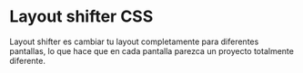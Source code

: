 # Layout shifter CSS

Layout shifter es cambiar tu layout completamente para diferentes pantallas, lo que hace que en cada pantalla parezca un proyecto totalmente diferente.